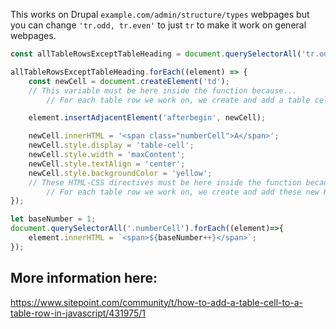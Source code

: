 This works on Drupal `example.com/admin/structure/types` webpages but you can change `'tr.odd, tr.even'` to just `tr` to make it work on general webpages.

```js
const allTableRowsExceptTableHeading = document.querySelectorAll('tr.odd, tr.even');

allTableRowsExceptTableHeading.forEach((element) => {
    const newCell = document.createElement('td');
    // This variable must be here inside the function because...
        // For each table row we work on, we create and add a table cell...

    element.insertAdjacentElement('afterbegin', newCell);

    newCell.innerHTML = '<span class="numberCell">A</span>';
    newCell.style.display = 'table-cell';
    newCell.style.width = 'maxContent';
    newCell.style.textAlign = 'center';
    newCell.style.backgroundColor = 'yellow';
    // These HTML-CSS directives must be here inside the function because...
        // For each table row we work on, we create and add these new HTML-CSS directives...
});

let baseNumber = 1;
document.querySelectorAll('.numberCell').forEach((element)=>{
    element.innerHTML = `<span>${baseNumber++}</span>`;
});
```

## More information here:

https://www.sitepoint.com/community/t/how-to-add-a-table-cell-to-a-table-row-in-javascript/431975/1
